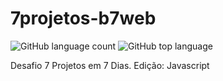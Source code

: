 # 7projetos-b7web
![GitHub language count](https://img.shields.io/github/languages/count/alanadias/7projetos-b7web) ![GitHub top language](https://img.shields.io/github/languages/top/alanadias/7projetos-b7web)

Desafio 7 Projetos em 7 Dias.  Edição: Javascript
